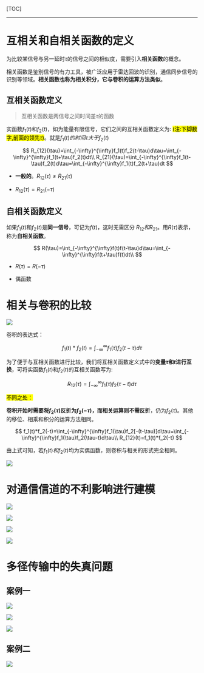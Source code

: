 [TOC]

---

# 互相关和自相关函数的定义

为比较某信号与另一延时$\tau$的信号之间的相似度，需要引入**相关函数**的概念。

相关函数是鉴别信号的有力工具，被广泛应用于雷达回波的识别，通信同步信号的识别等领域。**相关函数也称为相关积分，它与卷积的运算方法类似**。

## 互相关函数定义

> 互相关函数是两信号之间时间差$\tau$的函数

实函数$f_1(t)$和$f_2(t)$，如为能量有限信号，它们之间的互相关函数定义为:
<mark>(注:下脚数字,前面的领先$\tau$)</mark>。就是$f_1(t)的时间 \tau 大于f_2(t)$

$$
R_{12}(\tau)=\int_{-\infty}^{\infty}f_1(t)f_2(t-\tau)d\tau=\int_{-\infty}^{\infty}f_1(t+\tau)f_2(t)dt\\
R_{21}(\tau)=\int_{-\infty}^{\infty}f_1(t-\tau)f_2(t)d\tau=\int_{-\infty}^{\infty}f_1(t)f_2(t+\tau)dt
$$

- **一般的**。$R_{12}(\tau) \ne R_{21}(\tau)$

- $R_{12}(\tau)=R_{21}(-\tau)$

## 自相关函数定义

如果$f_1(t)$和$f_2(t)$是**同一信号**，可记为$f(t)$，这时无需区分 $R_{12}和R_{21}$。用$R(\tau)$表示，称为**自相关函数**。

$$
R(\tau)=\int_{-\infty}^{\infty}f(t)f(t-\tau)d\tau=\int_{-\infty}^{\infty}f(t+\tau)f(t)dt\\
$$

- $R(\tau)=R(-\tau)$

- 偶函数

# 相关与卷积的比较

![](信号与系统-2.4相关函数.assets/2024-09-12-17-17-28-image.png)

卷积的表达式：

$$
f_1(t)*f_2(t)=\int_{-\infty}^{\infty}f_1(\tau)f_2(t-\tau)d\tau
$$

为了便于与互相关函数进行比较，我们将互相关函数定义式中的**变量$\tau$和$t$进行互换**，可将实函数$f_1(t)$和$f_2(t)$的互相关函数写为:

$$
R_{12}(\tau)=\int_{-\infty}^{\infty}f_1(\tau)f_2(\tau-t)d\tau
$$

<mark>不同之处：</mark>

**卷积开始时需要将$f_2(\tau)$反折为$f_2(-\tau)$，而相关运算则不需反折**，仍为$f_2(\tau)$。其他的移位、相乘和积分的运算方法相同。

$$
f_1(t)*f_2(-t)=\int_{-\infty}^{\infty}f_1(\tau)f_2[-(t-\tau)]d\tau=\int_{-\infty}^{\infty}f_1(\tau)f_2(\tau-t)d\tau\\
R_{12}(t)=f_1(t)*f_2(-t)
$$

由上式可知，若$f_1(t)和f_2(t)$均为实偶函数，则卷积与相关的形式完全相同。

 ![](信号与系统-2.4相关函数.assets/2024-09-12-17-21-13-image.png)

# 对通信信道的不利影响进行建模

![](信号与系统-2.4相关函数.assets/2024-09-12-17-40-40-image.png)

![](信号与系统-2.4相关函数.assets/2024-09-12-17-44-03-image.png)

![](信号与系统-2.4相关函数.assets/2024-09-12-17-45-56-image.png)

![](信号与系统-2.4相关函数.assets/2024-09-12-17-46-37-image.png)

# 多径传输中的失真问题

## 案例一

![](信号与系统-2.4相关函数.assets/2024-09-12-17-49-17-image.png)

![](信号与系统-2.4相关函数.assets/2024-09-12-17-51-15-image.png)

![](信号与系统-2.4相关函数.assets/2024-09-12-17-54-44-image.png)

## 案例二

![](信号与系统-2.4相关函数.assets/2024-09-12-17-59-32-image.png)
